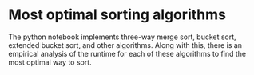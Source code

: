# Most optimal sorting algorithms
The python notebook implements three-way merge sort, bucket sort, extended bucket sort, and other algorithms. Along with this, there is an empirical analysis of the runtime for each of these algorithms to find the most optimal way to sort.
